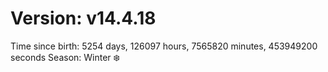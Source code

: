 # Version: v14.4.18
Time since birth: 5254 days, 126097 hours, 7565820 minutes, 453949200 seconds
Season: Winter ❄️
